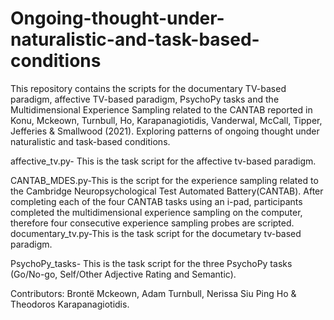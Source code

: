 # Ongoing-thought-under-naturalistic-and-task-based-conditions
This repository contains the scripts for the documentary TV-based paradigm, affective TV-based paradigm, PsychoPy tasks and the Multidimensional Experience Sampling related to the CANTAB reported in Konu, Mckeown, Turnbull, Ho, Karapanagiotidis, Vanderwal, McCall, Tipper, Jefferies & Smallwood (2021). Exploring patterns of ongoing thought under naturalistic and task-based conditions.

affective_tv.py- This is the task script for the affective tv-based paradigm.

CANTAB_MDES.py-This is the script for the experience sampling related to the Cambridge Neuropsychological Test Automated Battery(CANTAB). After completing each of the four CANTAB tasks using an i-pad, participants completed the multidimensional experience sampling on the computer, therefore four consecutive experience sampling probes are scripted.  
documentary_tv.py-This is the task script for the documetary tv-based paradigm. 

PsychoPy_tasks- This is the task script for the three PsychoPy tasks (Go/No-go, Self/Other Adjective Rating and Semantic). 

Contributors: Brontë Mckeown, Adam Turnbull, Nerissa Siu Ping Ho & Theodoros Karapanagiotidis.  
